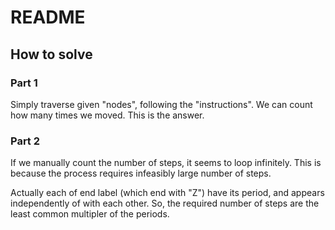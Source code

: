 # README

## How to solve

### Part 1

Simply traverse given "nodes", following the "instructions".
We can count how many times we moved.
This is the answer.

### Part 2

If we manually count the number of steps, it seems to loop infinitely.
This is because the process requires infeasibly large number of steps.

Actually each of end label (which end with "Z") have its period, and appears independently of with each other.
So, the required number of steps are the least common multipler of the periods.
